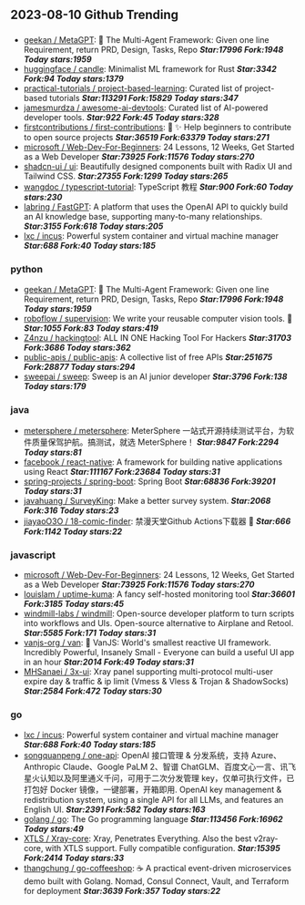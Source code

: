 ## 2023-08-10 Github Trending

### 
* [geekan / MetaGPT](https://github.com/geekan/MetaGPT): 🌟
The Multi-Agent Framework: Given one line Requirement, return PRD, Design, Tasks, Repo ***Star:17996 Fork:1948 Today stars:1959***
* [huggingface / candle](https://github.com/huggingface/candle): Minimalist ML framework for Rust ***Star:3342 Fork:94 Today stars:1379***
* [practical-tutorials / project-based-learning](https://github.com/practical-tutorials/project-based-learning): Curated list of project-based tutorials ***Star:113291 Fork:15829 Today stars:347***
* [jamesmurdza / awesome-ai-devtools](https://github.com/jamesmurdza/awesome-ai-devtools): Curated list of AI-powered developer tools. ***Star:922 Fork:45 Today stars:328***
* [firstcontributions / first-contributions](https://github.com/firstcontributions/first-contributions): 🚀
✨
Help beginners to contribute to open source projects ***Star:36519 Fork:63379 Today stars:271***
* [microsoft / Web-Dev-For-Beginners](https://github.com/microsoft/Web-Dev-For-Beginners): 24 Lessons, 12 Weeks, Get Started as a Web Developer ***Star:73925 Fork:11576 Today stars:270***
* [shadcn-ui / ui](https://github.com/shadcn-ui/ui): Beautifully designed components built with Radix UI and Tailwind CSS. ***Star:27355 Fork:1299 Today stars:265***
* [wangdoc / typescript-tutorial](https://github.com/wangdoc/typescript-tutorial): TypeScript 教程 ***Star:900 Fork:60 Today stars:230***
* [labring / FastGPT](https://github.com/labring/FastGPT): A platform that uses the OpenAI API to quickly build an AI knowledge base, supporting many-to-many relationships. ***Star:3155 Fork:618 Today stars:205***
* [lxc / incus](https://github.com/lxc/incus): Powerful system container and virtual machine manager ***Star:688 Fork:40 Today stars:185***

### python
* [geekan / MetaGPT](https://github.com/geekan/MetaGPT): 🌟
The Multi-Agent Framework: Given one line Requirement, return PRD, Design, Tasks, Repo ***Star:17996 Fork:1948 Today stars:1959***
* [roboflow / supervision](https://github.com/roboflow/supervision): We write your reusable computer vision tools.
💜 ***Star:1055 Fork:83 Today stars:419***
* [Z4nzu / hackingtool](https://github.com/Z4nzu/hackingtool): ALL IN ONE Hacking Tool For Hackers ***Star:31703 Fork:3686 Today stars:362***
* [public-apis / public-apis](https://github.com/public-apis/public-apis): A collective list of free APIs ***Star:251675 Fork:28877 Today stars:294***
* [sweepai / sweep](https://github.com/sweepai/sweep): Sweep is an AI junior developer ***Star:3796 Fork:138 Today stars:179***

### java
* [metersphere / metersphere](https://github.com/metersphere/metersphere): MeterSphere 一站式开源持续测试平台，为软件质量保驾护航。搞测试，就选 MeterSphere！ ***Star:9847 Fork:2294 Today stars:81***
* [facebook / react-native](https://github.com/facebook/react-native): A framework for building native applications using React ***Star:111167 Fork:23684 Today stars:31***
* [spring-projects / spring-boot](https://github.com/spring-projects/spring-boot): Spring Boot ***Star:68836 Fork:39201 Today stars:31***
* [javahuang / SurveyKing](https://github.com/javahuang/SurveyKing): Make a better survey system. ***Star:2068 Fork:316 Today stars:23***
* [jiayaoO3O / 18-comic-finder](https://github.com/jiayaoO3O/18-comic-finder): 禁漫天堂Github Actions下载器
🧘 ***Star:666 Fork:1142 Today stars:22***

### javascript
* [microsoft / Web-Dev-For-Beginners](https://github.com/microsoft/Web-Dev-For-Beginners): 24 Lessons, 12 Weeks, Get Started as a Web Developer ***Star:73925 Fork:11576 Today stars:270***
* [louislam / uptime-kuma](https://github.com/louislam/uptime-kuma): A fancy self-hosted monitoring tool ***Star:36601 Fork:3185 Today stars:45***
* [windmill-labs / windmill](https://github.com/windmill-labs/windmill): Open-source developer platform to turn scripts into workflows and UIs. Open-source alternative to Airplane and Retool. ***Star:5585 Fork:171 Today stars:31***
* [vanjs-org / van](https://github.com/vanjs-org/van): 🍦
VanJS: World's smallest reactive UI framework. Incredibly Powerful, Insanely Small - Everyone can build a useful UI app in an hour ***Star:2014 Fork:49 Today stars:31***
* [MHSanaei / 3x-ui](https://github.com/MHSanaei/3x-ui): Xray panel supporting multi-protocol multi-user expire day & traffic & ip limit (Vmess & Vless & Trojan & ShadowSocks) ***Star:2584 Fork:472 Today stars:30***

### go
* [lxc / incus](https://github.com/lxc/incus): Powerful system container and virtual machine manager ***Star:688 Fork:40 Today stars:185***
* [songquanpeng / one-api](https://github.com/songquanpeng/one-api): OpenAI 接口管理 & 分发系统，支持 Azure、Anthropic Claude、Google PaLM 2、智谱 ChatGLM、百度文心一言、讯飞星火认知以及阿里通义千问，可用于二次分发管理 key，仅单可执行文件，已打包好 Docker 镜像，一键部署，开箱即用. OpenAI key management & redistribution system, using a single API for all LLMs, and features an English UI. ***Star:2391 Fork:582 Today stars:163***
* [golang / go](https://github.com/golang/go): The Go programming language ***Star:113456 Fork:16962 Today stars:49***
* [XTLS / Xray-core](https://github.com/XTLS/Xray-core): Xray, Penetrates Everything. Also the best v2ray-core, with XTLS support. Fully compatible configuration. ***Star:15395 Fork:2414 Today stars:33***
* [thangchung / go-coffeeshop](https://github.com/thangchung/go-coffeeshop): ☕
A practical event-driven microservices demo built with Golang. Nomad, Consul Connect, Vault, and Terraform for deployment ***Star:3639 Fork:357 Today stars:22***
